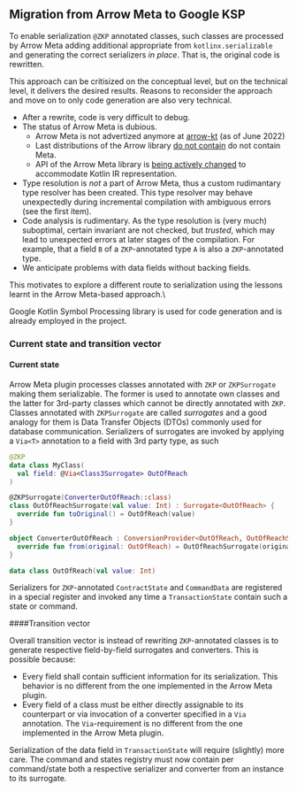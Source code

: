 ## Migration from Arrow Meta to Google KSP

To enable serialization `@ZKP` annotated classes, such classes are processed by Arrow Meta adding additional
appropriate from `kotlinx.serializable` and generating the correct serializers _in place_. That is, 
the original code is rewritten.

This approach can be critisized on the conceptual level, but on the technical level, it delivers the desired
results. Reasons to reconsider the approach and move on to only code generation are also very technical.

* After a rewrite, code is very difficult to debug.
* The status of Arrow Meta is dubious. 
  * Arrow Meta is not advertized anymore at [arrow-kt](arrow-kt) (as of June 2022)
  * Last distributions of the Arrow library [do not contain](pp-report) do not contain Meta.
  * API of the Arrow Meta library is [being actively changed](ve-report) to accommodate Kotlin IR representation. 
* Type resolution is _not_ a part of Arrow Meta, thus a custom  rudimantary type resolver has been created. This type resolver may behave unexpectedly during incremental compilation with ambiguous errors (see the first item).
* Code analysis is rudimentary. As the type resolution is (very much) suboptimal, certain invariant are not checked, but _trusted_, which may lead to unexpected errors at later stages of the compilation. For example, that a field `B` of a `ZKP`-annotated type `A` is also a `ZKP`-annotated type. 
* We anticipate problems with  data fields without backing fields.

This motivates to explore a different route to serialization using the lessons learnt in the Arrow Meta-based approach.\

Google Kotlin Symbol Processing library is used for code generation and is already employed in the project.

### Current state and transition vector
#### Current state
Arrow Meta plugin processes classes annotated with `ZKP` or `ZKPSurrogate` making them serializable.
The former is used to annotate own classes and the latter for 3rd-party classes which cannot be directly annotated
with `ZKP`. Classes annotated with `ZKPSurrogate` are called _surrogates_ and a good analogy for them is Data Transfer Objects (DTOs)
commonly used for database communication. Serializers of surrogates are invoked by applying a `Via<T>` annotation 
to a field with 3rd party type, as such 
```kotlin
@ZKP
data class MyClass(
  val field: @Via<Class3Surrogate> OutOfReach
)

@ZKPSurrogate(ConverterOutOfReach::class)
class OutOfReachSurrogate(val value: Int) : Surrogate<OutOfReach> {
  override fun toOriginal() = OutOfReach(value)
}

object ConverterOutOfReach : ConversionProvider<OutOfReach, OutOfReachSurrogate> {
  override fun from(original: OutOfReach) = OutOfReachSurrogate(original.value)
}

data class OutOfReach(val value: Int)
```

Serializers for `ZKP`-annotated `ContractState` and `CommandData` are registered in a special register and invoked any time a
`TransactionState` contain such a state or command. 

####Transition vector

Overall transition vector is instead of rewriting `ZKP`-annotated classes is to generate respective field-by-field
surrogates and converters. This is possible because:
* Every field shall contain sufficient information for its serialization. This behavior is no different from the one implemented in the Arrow Meta plugin.
* Every field of a class must be either directly assignable to its counterpart or via invocation of a converter specified in a `Via` annotation. The `Via`-requirement is no different from the one implemented in the Arrow Meta plugin.

Serialization of the data field in `TransactionState` will require (slightly) more care.
The command and states registry must now contain per command/state both a respective serializer and converter from an instance to its surrogate.

[arrow-kt]: https://arrow-kt.io/
[pp-report]: https://github.com/arrow-kt/arrow-meta/issues/869
[ve-report]: https://github.com/arrow-kt/arrow-meta/pull/956#issuecomment-992528341